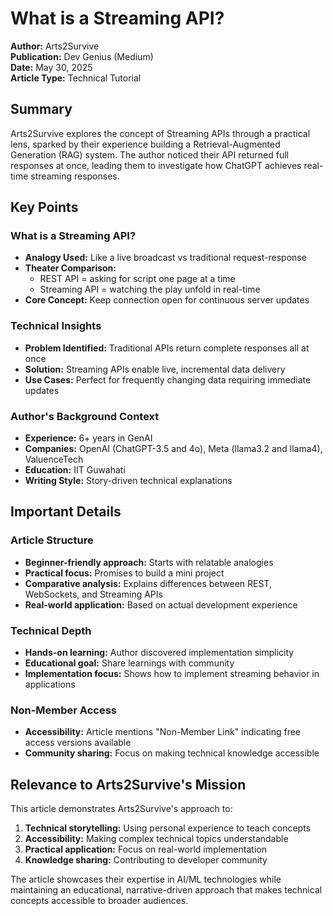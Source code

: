 # What is a Streaming API?

**Author:** Arts2Survive  
**Publication:** Dev Genius (Medium)  
**Date:** May 30, 2025  
**Article Type:** Technical Tutorial  

## Summary

Arts2Survive explores the concept of Streaming APIs through a practical lens, sparked by their experience building a Retrieval-Augmented Generation (RAG) system. The author noticed their API returned full responses at once, leading them to investigate how ChatGPT achieves real-time streaming responses.

## Key Points

### What is a Streaming API?
- **Analogy Used:** Like a live broadcast vs traditional request-response
- **Theater Comparison:** 
  - REST API = asking for script one page at a time
  - Streaming API = watching the play unfold in real-time
- **Core Concept:** Keep connection open for continuous server updates

### Technical Insights
- **Problem Identified:** Traditional APIs return complete responses all at once
- **Solution:** Streaming APIs enable live, incremental data delivery
- **Use Cases:** Perfect for frequently changing data requiring immediate updates

### Author's Background Context
- **Experience:** 6+ years in GenAI 
- **Companies:** OpenAI (ChatGPT-3.5 and 4o), Meta (llama3.2 and llama4), ValuenceTech
- **Education:** IIT Guwahati
- **Writing Style:** Story-driven technical explanations

## Important Details

### Article Structure
- **Beginner-friendly approach:** Starts with relatable analogies
- **Practical focus:** Promises to build a mini project
- **Comparative analysis:** Explains differences between REST, WebSockets, and Streaming APIs
- **Real-world application:** Based on actual development experience

### Technical Depth
- **Hands-on learning:** Author discovered implementation simplicity
- **Educational goal:** Share learnings with community
- **Implementation focus:** Shows how to implement streaming behavior in applications

### Non-Member Access
- **Accessibility:** Article mentions "Non-Member Link" indicating free access versions available
- **Community sharing:** Focus on making technical knowledge accessible

## Relevance to Arts2Survive's Mission

This article demonstrates Arts2Survive's approach to:
1. **Technical storytelling:** Using personal experience to teach concepts
2. **Accessibility:** Making complex technical topics understandable
3. **Practical application:** Focus on real-world implementation
4. **Knowledge sharing:** Contributing to developer community

The article showcases their expertise in AI/ML technologies while maintaining an educational, narrative-driven approach that makes technical concepts accessible to broader audiences. 